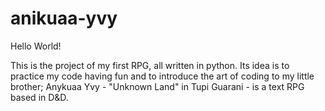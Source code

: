 # anikuaa-yvy

Hello World!

This is the project of my first RPG, all written in python.
Its idea is to practice my code having fun and to introduce the art of coding to my little brother;
Anykuaa Yvy - "Unknown Land" in Tupi Guarani - is a text RPG based in D&D.
